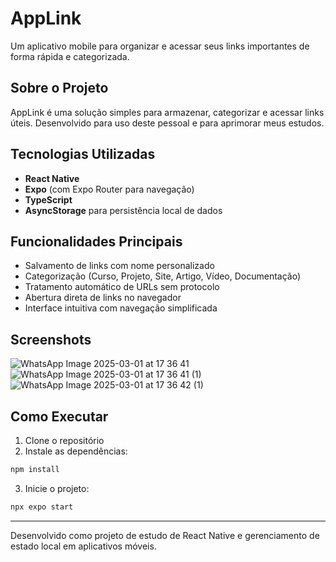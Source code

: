 # AppLink

Um aplicativo mobile para organizar e acessar seus links importantes de forma rápida e categorizada.

## Sobre o Projeto

AppLink é uma solução simples para armazenar, categorizar e acessar links úteis. Desenvolvido para uso deste pessoal e para aprimorar meus estudos.

## Tecnologias Utilizadas

- **React Native**
- **Expo** (com Expo Router para navegação)
- **TypeScript**
- **AsyncStorage** para persistência local de dados

## Funcionalidades Principais

- Salvamento de links com nome personalizado
- Categorização (Curso, Projeto, Site, Artigo, Vídeo, Documentação)
- Tratamento automático de URLs sem protocolo
- Abertura direta de links no navegador
- Interface intuitiva com navegação simplificada

## Screenshots
![WhatsApp Image 2025-03-01 at 17 36 41](https://github.com/user-attachments/assets/14c75adb-d2e4-4c52-9244-e6a70b452876)
![WhatsApp Image 2025-03-01 at 17 36 41 (1)](https://github.com/user-attachments/assets/26f7388c-0c2d-47ff-ac60-044f53af5d27)
![WhatsApp Image 2025-03-01 at 17 36 42 (1)](https://github.com/user-attachments/assets/3b945e97-f190-4225-9809-48bc5928f6a7)



## Como Executar

1. Clone o repositório
2. Instale as dependências:
```bash
npm install
```
3. Inicie o projeto:
```bash
npx expo start
```

---

Desenvolvido como projeto de estudo de React Native e gerenciamento de estado local em aplicativos móveis.
